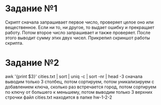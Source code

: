 # Задание №1

Скрипт сначала запрашивает первое число, проверяет целое оно или вещественное. Если ни то, ни другое, то выдает ошибку и прекращает работу.
Потом второе число запрашивает и также проверяет.
После этого выводит сумму этих двух чисел.
Прикрепил скриншот работы скрипта.

# Задание №2

awk '{print $3}' cities.txt | sort | uniq -c | sort -nr | head -3
сначала выводим только 3 столбец, потом сортируем, потом уникализируем с добавлением ключа, сколько раз встречается город, потом сортируем по ключу от большего к меньшему, потом выводим только 3 верхних строчки
файл cities.txt находится в папке hw-1-2-2